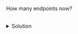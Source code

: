 How many endpoints now?



<br>
<details><summary>Solution</summary>
<br>

```plain
k get ep --no-headers | wc -l
```{{exec}}

</details>
